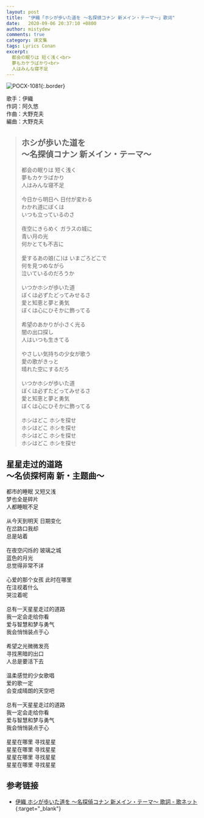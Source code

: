 ```yaml
---
layout: post
title:  "伊織「ホシが歩いた道を 〜名探偵コナン 新メイン・テーマ〜」歌词"
date:   2020-09-06 20:37:10 +0800
author: mistydew
comments: true
category: 译文集
tags: Lyrics Conan
excerpt:
  都会の眠りは 短く浅く<br>
  夢もカケラばかり<br>
  人はみんな寝不足
---
```

![POCX-1081](https://www.generasia.com/w/images/5/58/IORI_BGI_A.jpg){:.border}

歌手：伊織<br>
作詞：阿久悠<br>
作曲：大野克夫<br>
編曲：大野克夫

<blockquote class="original">
  <h2>
    ホシが歩いた道を<br>
    〜名探偵コナン 新メイン・テーマ〜
  </h2>
  <p>
    都会の眠りは 短く浅く<br>
    夢もカケラばかり<br>
    人はみんな寝不足<br>
    <br>
    今日から明日へ 日付が変わる<br>
    わかれ道にぼくは<br>
    いつも立っているのさ<br>
    <br>
    夜空にきらめく ガラスの城に<br>
    青い月の光<br>
    何かとても不吉に<br>
    <br>
    愛するあの娘(こ)は いまごろどこで<br>
    何を見つめながら<br>
    泣いているのだろうか<br>
    <br>
    いつかホシが歩いた道<br>
    ぼくは必ずたどってみせるさ<br>
    愛と知恵と夢と勇気<br>
    ぼくは心にひそかに飾ってる<br>
    <br>
    希望のあかりが小さく光る<br>
    闇の出口探し<br>
    人はいつも生きてる<br>
    <br>
    やさしい気持ちの少女が歌う<br>
    愛の歌がきっと<br>
    晴れた空にするだろ<br>
    <br>
    いつかホシが歩いた道<br>
    ぼくは必ずたどってみせるさ<br>
    愛と知恵と夢と勇気<br>
    ぼくは心にひそかに飾ってる<br>
    <br>
    ホシはどこ ホシを探せ<br>
    ホシはどこ ホシを探せ<br>
    ホシはどこ ホシを探せ<br>
    ホシはどこ ホシを探せ
  </p>
</blockquote>

<div class="translation">
  <h2>
    星星走过的道路<br>
    ～名侦探柯南 新・主题曲～
  </h2>
  <p>
    都市的睡眠 又短又浅<br>
    梦也全是碎片<br>
    人都睡眠不足<br>
    <br>
    从今天到明天 日期变化<br>
    在岔路口我却<br>
    总是站着<br>
    <br>
    在夜空闪烁的 玻璃之城<br>
    蓝色的月光<br>
    总觉得非常不详<br>
    <br>
    心爱的那个女孩 此时在哪里<br>
    在注视着什么<br>
    哭泣着呢<br>
    <br>
    总有一天星星走过的道路<br>
    我一定会走给你看<br>
    爱与智慧和梦与勇气<br>
    我会悄悄装点于心<br>
    <br>
    希望之光微微发亮<br>
    寻找黑暗的出口<br>
    人总是要活下去<br>
    <br>
    温柔感觉的少女歌唱<br>
    爱的歌一定<br>
    会变成晴朗的天空吧<br>
    <br>
    总有一天星星走过的道路<br>
    我一定会走给你看<br>
    爱与智慧和梦与勇气<br>
    我会悄悄装点于心<br>
    <br>
    星星在哪里 寻找星星<br>
    星星在哪里 寻找星星<br>
    星星在哪里 寻找星星<br>
    星星在哪里 寻找星星
  </p>
</div>

## 参考链接

* [伊織 ホシが歩いた道を 〜名探偵コナン 新メイン・テーマ〜 歌詞 - 歌ネット](https://www.uta-net.com/song/58236/){:target="_blank"}
